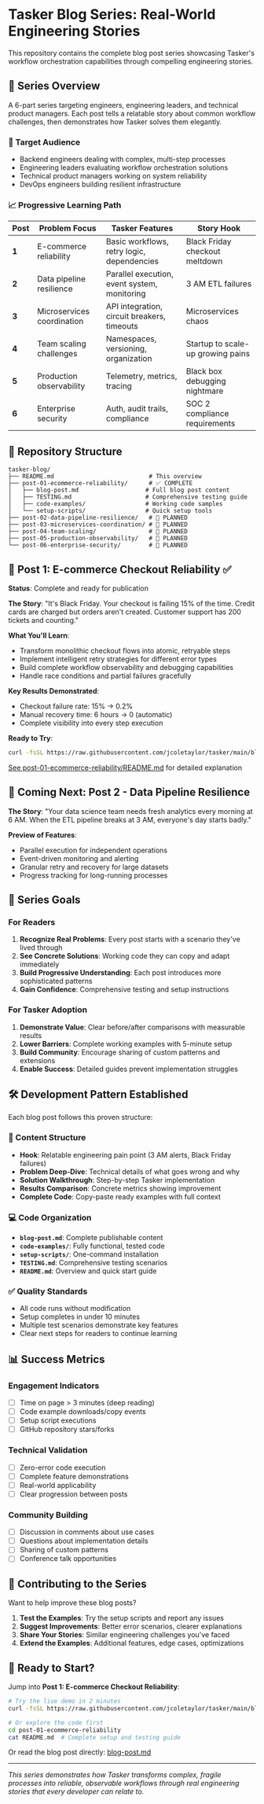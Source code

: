 # Tasker Blog Series: Real-World Engineering Stories

This repository contains the complete blog post series showcasing Tasker's workflow orchestration capabilities through compelling engineering stories.

## 📖 Series Overview

A 6-part series targeting engineers, engineering leaders, and technical product managers. Each post tells a relatable story about common workflow challenges, then demonstrates how Tasker solves them elegantly.

### 🎯 Target Audience
- Backend engineers dealing with complex, multi-step processes
- Engineering leaders evaluating workflow orchestration solutions
- Technical product managers working on system reliability
- DevOps engineers building resilient infrastructure

### 📈 Progressive Learning Path

| Post | Problem Focus | Tasker Features | Story Hook |
|------|---------------|-----------------|------------|
| **1** | E-commerce reliability | Basic workflows, retry logic, dependencies | Black Friday checkout meltdown |
| **2** | Data pipeline resilience | Parallel execution, event system, monitoring | 3 AM ETL failures |
| **3** | Microservices coordination | API integration, circuit breakers, timeouts | Microservices chaos |
| **4** | Team scaling challenges | Namespaces, versioning, organization | Startup to scale-up growing pains |
| **5** | Production observability | Telemetry, metrics, tracing | Black box debugging nightmare |
| **6** | Enterprise security | Auth, audit trails, compliance | SOC 2 compliance requirements |

## 📁 Repository Structure

```
tasker-blog/
├── README.md                           # This overview
├── post-01-ecommerce-reliability/      # ✅ COMPLETE
│   ├── blog-post.md                   # Full blog post content
│   ├── TESTING.md                     # Comprehensive testing guide
│   ├── code-examples/                 # Working code samples
│   └── setup-scripts/                 # Quick setup tools
├── post-02-data-pipeline-resilience/   # 🔄 PLANNED
├── post-03-microservices-coordination/ # 🔄 PLANNED
├── post-04-team-scaling/               # 🔄 PLANNED
├── post-05-production-observability/   # 🔄 PLANNED
└── post-06-enterprise-security/        # 🔄 PLANNED
```

## 🚀 Post 1: E-commerce Checkout Reliability ✅

**Status**: Complete and ready for publication

**The Story**: "It's Black Friday. Your checkout is failing 15% of the time. Credit cards are charged but orders aren't created. Customer support has 200 tickets and counting."

**What You'll Learn**:
- Transform monolithic checkout flows into atomic, retryable steps
- Implement intelligent retry strategies for different error types
- Build complete workflow observability and debugging capabilities
- Handle race conditions and partial failures gracefully

**Key Results Demonstrated**:
- Checkout failure rate: 15% → 0.2%
- Manual recovery time: 6 hours → 0 (automatic)
- Complete visibility into every step execution

**Ready to Try**: 
```bash
curl -fsSL https://raw.githubusercontent.com/jcoletaylor/tasker/main/blog-examples/ecommerce-reliability/setup.sh | bash
```

[See post-01-ecommerce-reliability/README.md](./post-01-ecommerce-reliability/README.md) for detailed explanation

## 🔮 Coming Next: Post 2 - Data Pipeline Resilience

**The Story**: "Your data science team needs fresh analytics every morning at 6 AM. When the ETL pipeline breaks at 3 AM, everyone's day starts badly."

**Preview of Features**:
- Parallel execution for independent operations
- Event-driven monitoring and alerting
- Granular retry and recovery for large datasets
- Progress tracking for long-running processes

## 🎯 Series Goals

### For Readers
1. **Recognize Real Problems**: Every post starts with a scenario they've lived through
2. **See Concrete Solutions**: Working code they can copy and adapt immediately  
3. **Build Progressive Understanding**: Each post introduces more sophisticated patterns
4. **Gain Confidence**: Comprehensive testing and setup instructions

### For Tasker Adoption
1. **Demonstrate Value**: Clear before/after comparisons with measurable results
2. **Lower Barriers**: Complete working examples with 5-minute setup
3. **Build Community**: Encourage sharing of custom patterns and extensions
4. **Enable Success**: Detailed guides prevent implementation struggles

## 🛠️ Development Pattern Established

Each blog post follows this proven structure:

### 📝 Content Structure
- **Hook**: Relatable engineering pain point (3 AM alerts, Black Friday failures)
- **Problem Deep-Dive**: Technical details of what goes wrong and why
- **Solution Walkthrough**: Step-by-step Tasker implementation
- **Results Comparison**: Concrete metrics showing improvement
- **Complete Code**: Copy-paste ready examples with full context

### 💻 Code Organization
- **`blog-post.md`**: Complete publishable content
- **`code-examples/`**: Fully functional, tested code
- **`setup-scripts/`**: One-command installation
- **`TESTING.md`**: Comprehensive testing scenarios
- **`README.md`**: Overview and quick start guide

### ✅ Quality Standards
- All code runs without modification
- Setup completes in under 10 minutes
- Multiple test scenarios demonstrate key features
- Clear next steps for readers to continue learning

## 📊 Success Metrics

### Engagement Indicators
- [ ] Time on page > 3 minutes (deep reading)
- [ ] Code example downloads/copy events
- [ ] Setup script executions
- [ ] GitHub repository stars/forks

### Technical Validation  
- [ ] Zero-error code execution
- [ ] Complete feature demonstrations
- [ ] Real-world applicability
- [ ] Clear progression between posts

### Community Building
- [ ] Discussion in comments about use cases
- [ ] Questions about implementation details
- [ ] Sharing of custom patterns
- [ ] Conference talk opportunities

## 🤝 Contributing to the Series

Want to help improve these blog posts?

1. **Test the Examples**: Try the setup scripts and report any issues
2. **Suggest Improvements**: Better error scenarios, clearer explanations
3. **Share Your Stories**: Similar engineering challenges you've faced
4. **Extend the Examples**: Additional features, edge cases, optimizations

## 🎉 Ready to Start?

Jump into **Post 1: E-commerce Checkout Reliability**:

```bash
# Try the live demo in 2 minutes
curl -fsSL https://raw.githubusercontent.com/jcoletaylor/tasker/main/blog-examples/ecommerce-reliability/setup.sh | bash

# Or explore the code first
cd post-01-ecommerce-reliability
cat README.md  # Complete setup and testing guide
```

Or read the blog post directly: [blog-post.md](./post-01-ecommerce-reliability/blog-post.md)

---

*This series demonstrates how Tasker transforms complex, fragile processes into reliable, observable workflows through real engineering stories that every developer can relate to.*
